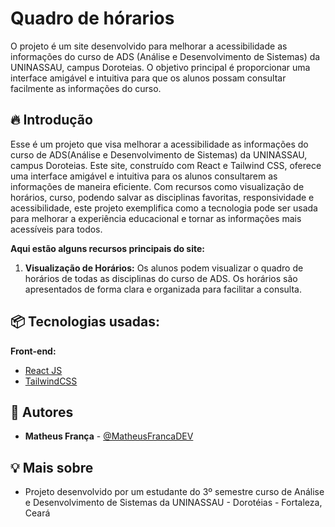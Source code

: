 # Quadro de hórarios

O projeto é um site desenvolvido para melhorar a acessibilidade as informações do curso de ADS (Análise e Desenvolvimento de Sistemas) da UNINASSAU, campus Doroteias. O objetivo principal é proporcionar uma interface amigável e intuitiva para que os alunos possam consultar facilmente as informações do curso.

## 🔥 Introdução

Esse é um projeto que visa melhorar a acessibilidade as informações do curso de ADS(Análise e Desenvolvimento de Sistemas) da UNINASSAU, campus Doroteias. Este site, construído com React e Tailwind CSS, oferece uma interface amigável e intuitiva para os alunos consultarem as informações de maneira eficiente. Com recursos como visualização de horários, curso, podendo salvar as disciplinas favoritas, responsividade e acessibilidade, este projeto exemplifica como a tecnologia pode ser usada para melhorar a experiência educacional e tornar as informações mais acessíveis para todos.

**Aqui estão alguns recursos principais do site:**

<ol>
    <li>
    <strong>Visualização de Horários:</strong> Os alunos podem visualizar o quadro de horários de todas as disciplinas do curso de ADS. Os horários são apresentados de forma clara e organizada para facilitar a consulta.
    </li>
</ol>

## 📦 Tecnologias usadas:

**Front-end:**

- [React JS](https://react.dev/)
- [TailwindCSS](https://tailwindcss.com/)

## 👷 Autores

- **Matheus França** - [@MatheusFrancaDEV](https://github.com/MatheusFrancaDEV)

## 💡 Mais sobre

- Projeto desenvolvido por um estudante do 3º semestre curso de Análise e Desenvolvimento de Sistemas da UNINASSAU - Dorotéias - Fortaleza, Ceará
